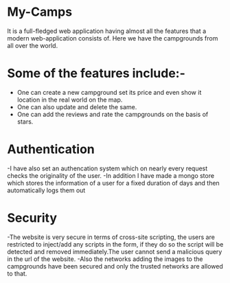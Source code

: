 # My-Camps
It is a full-fledged web application having almost all the features that a modern web-application consists of.
Here we have the campgrounds from all over the world.

# Some of the features include:- 
- One can create a new campground set its price and even show it location in the real world on the map.
- One can also update and delete the same.
- One can add the reviews and rate the campgrounds on the basis of stars.

# Authentication
-I have also set an authencation system which on nearly every request checks the originality of the user.
-In addition I have made a mongo store which stores the information of a user for a fixed duration of days and then automatically logs them out

# Security
-The website is very secure in terms of cross-site scripting, the users are restricted to inject/add any scripts in the form, if they do so the script will be detected and removed 
immediately.The user cannot send a malicious query in the url of the website.
-Also the networks adding the images to the campgrounds have been secured and only the trusted networks are allowed to that.


